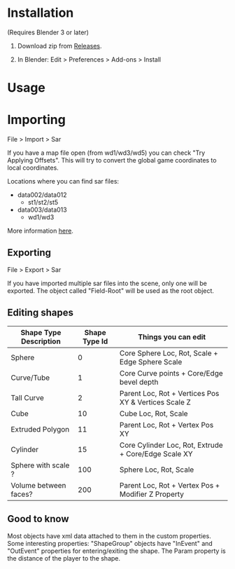 # Installation

(Requires Blender 3 or later)

1. Download zip from [Releases](https://github.com/ArthurHeitmann/NierDocs/releases).

2. In Blender: Edit > Preferences > Add-ons > Install

# Usage

# Importing

File > Import > Sar

If you have a map file open (from wd1/wd3/wd5) you can check "Try Applying Offsets". This will try to convert the global game coordinates to local coordinates.

Locations where you can find sar files:

- data002/data012
	- st1/st2/st5
- data003/data013
	- wd1/wd3

More information [here](../../sar/sarContents.md).

## Exporting

File > Export > Sar

If you have imported multiple sar files into the scene, only one will be exported. The object called "Field-Root" will be used as the root object.

## Editing shapes

| Shape Type Description | Shape Type Id | Things you can edit                                  |
|------------------------|---------------|------------------------------------------------------|
| Sphere                 | 0             | Core Sphere Loc, Rot, Scale + Edge Sphere Scale      |
| Curve/Tube             | 1             | Core Curve points + Core/Edge bevel depth            |
| Tall Curve             | 2             | Parent Loc, Rot + Vertices Pos XY & Vertices Scale Z |
| Cube                   | 10            | Cube Loc, Rot, Scale                                 |
| Extruded Polygon       | 11            | Parent Loc, Rot + Vertex Pos XY                      |
| Cylinder               | 15            | Core Cylinder Loc, Rot, Extrude + Core/Edge Scale XY |
| Sphere with scale ?    | 100           | Sphere Loc, Rot, Scale                               |
| Volume between faces?  | 200           | Parent Loc, Rot + Vertex Pos + Modifier Z Property   |

## Good to know

Most objects have xml data attached to them in the custom properties. Some interesting properties: "ShapeGroup" objects have "InEvent" and "OutEvent" properties for entering/exiting the shape. The Param property is the distance of the player to the shape.
